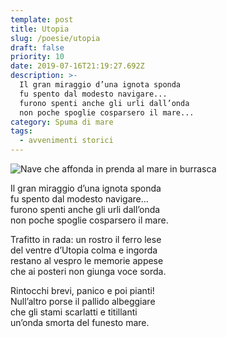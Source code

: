 ```yaml
---
template: post
title: Utopia
slug: /poesie/utopia
draft: false
priority: 10
date: 2019-07-16T21:19:27.692Z
description: >-
  Il gran miraggio d’una ignota sponda
  fu spento dal modesto navigare...
  furono spenti anche gli urli dall’onda
  non poche spoglie cosparsero il mare...
category: Spuma di mare
tags:
  - avvenimenti storici
---
```


![Nave che affonda in prenda al mare in burrasca](/media/spuma-di-mare/avvenimenti-storici-utopia.jpg)

Il gran miraggio d’una ignota sponda<br/>
fu spento dal modesto navigare...<br/>
furono spenti anche gli urli dall’onda<br/>
non poche spoglie cosparsero il mare.

Trafitto in rada: un rostro il ferro lese<br/>
del ventre d’Utopia colma e ingorda<br/>
restano al vespro le memorie appese<br/>
che ai posteri non giunga voce sorda.

Rintocchi brevi, panico e poi pianti!<br/>
Null’altro porse il pallido albeggiare<br/>
che gli stami scarlatti e titillanti<br/>
un’onda smorta del funesto mare.
